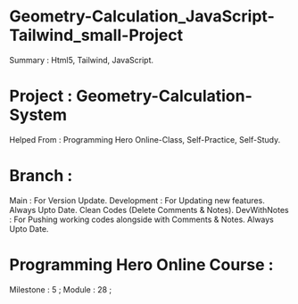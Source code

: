 # Geometry-Calculation_JavaScript-Tailwind_small-Project
Summary : Html5, Tailwind, JavaScript. 


# Project : Geometry-Calculation-System 


Helped From : Programming Hero Online-Class, Self-Practice, Self-Study. 


# Branch :  
Main : For Version Update. 
Development : For Updating new features. Always Upto Date. Clean Codes (Delete Comments & Notes). 
DevWithNotes : For Pushing working codes alongside with Comments & Notes. Always Upto Date. 


# Programming Hero Online Course : 
Milestone : 5 ; 
Module : 28 ; 
